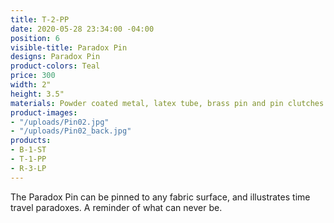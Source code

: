 ```yaml
---
title: T-2-PP
date: 2020-05-28 23:34:00 -04:00
position: 6
visible-title: Paradox Pin
designs: Paradox Pin
product-colors: Teal
price: 300
width: 2"
height: 3.5"
materials: Powder coated metal, latex tube, brass pin and pin clutches.
product-images:
- "/uploads/Pin02.jpg"
- "/uploads/Pin02_back.jpg"
products:
- B-1-ST
- T-1-PP
- R-3-LP
---
```


The Paradox Pin can be pinned to any fabric surface, and illustrates time travel paradoxes. A reminder of what can never be.